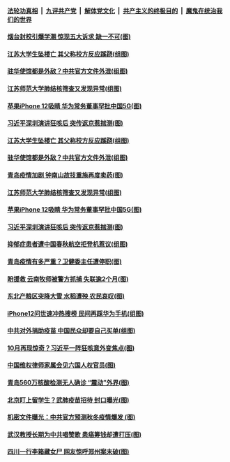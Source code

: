 ####  [法轮功真相](../../../../basic/blob/master/README.md?t=10161531) &nbsp;|&nbsp; [九评共产党](../../../../9ping.md/blob/master/README.md?t=10161531) &nbsp;|&nbsp; [解体党文化](../../../../jtdwh.md/blob/master/README.md?t=10161531)  &nbsp;|&nbsp; [共产主义的终极目的](../../../../gczydzjmd.md/blob/master/README.md?t=10161531) &nbsp;|&nbsp; [魔鬼在统治我们的世界](../../../../mgztzwmdsj.md/blob/master/README.md?t=10161531) 

#### [烟台封校引爆学潮 惊现五大诉求 缺一不可(图)](../pages/p1/949431.md?t=10161531) 

#### [江苏大学生坠楼亡 其父称校方反应蹊跷(组图)](../pages/p1/949428.md?t=10161531) 

#### [驻华使馆都是外敌？中共官方文件外泄(组图)](../pages/p1/949403.md?t=10161531) 

#### [江苏师范大学肺结核筛查又发现异常(组图)](../pages/p1/949364.md?t=10161531) 

#### [苹果iPhone 12吸睛 华为常务董事罕批中国5G(图)](../pages/p1/949377.md?t=10161531) 

#### [习近平深圳演讲狂咳后 突传返京惹揣测(图)](../pages/p1/949362.md?t=10161531) 

#### [江苏大学生坠楼亡 其父称校方反应蹊跷(组图)](../pages/p1/949428.md?t=10161531) 

#### [驻华使馆都是外敌？中共官方文件外泄(组图)](../pages/p1/949403.md?t=10161531) 

#### [青岛疫情加剧 钟南山故技重施再度卖药(图)](../pages/p1/949412.md?t=10161531) 

#### [江苏师范大学肺结核筛查又发现异常(组图)](../pages/p1/949364.md?t=10161531) 

#### [苹果iPhone 12吸睛 华为常务董事罕批中国5G(图)](../pages/p1/949377.md?t=10161531) 

#### [习近平深圳演讲狂咳后 突传返京惹揣测(图)](../pages/p1/949362.md?t=10161531) 

#### [抑郁症患者遭中国春秋航空拒登机惹议(组图)](../pages/p1/949343.md?t=10161531) 

#### [青岛疫情有多严重？卫健委主任遭停职(图)](../pages/p1/949345.md?t=10161531) 

#### [盼援救 云南牧师被警方抓捕 失联逾2个月(图)](../pages/p1/949336.md?t=10161531) 

#### [东北产粮区突降大雪 水稻遭殃 农民哀叹(图)](../pages/p1/949326.md?t=10161531) 

#### [iPhone12问世速冲热搜榜 民间再踩华为手机(组图)](../pages/p1/949279.md?t=10161531) 

#### [中共对外捐助疫苗 中国民众却要自己买单(组图)](../pages/p1/949300.md?t=10161531) 

#### [10月再现惊奇？习近平一阵狂咳意外变焦点(图)](../pages/p1/949286.md?t=10161531) 

#### [中国维权律师家属会见六国人权官员(图)](../pages/p1/949256.md?t=10161531) 

#### [青岛560万核酸检测无人确诊 “震动”外界(图)](../pages/p1/949271.md?t=10161531) 

#### [北京盯上留学生？武肺疫苗招待 封口曝光(图)](../pages/p1/949259.md?t=10161531) 

#### [机密文件曝光：中共官方预测秋冬疫情爆发 (图)](../pages/p1/949237.md?t=10161531) 


#### [武汉教授长期为中共唱赞歌 患癌筹钱却遭打压(图)](../pages/p1/949227.md?t=10161531) 

#### [四川一行李箱藏女尸 网友惊呼郑州案未破(图)](../pages/p1/949222.md?t=10161531) 

